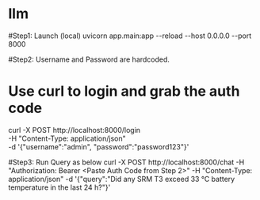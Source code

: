 # llm

#Step1: Launch (local)
uvicorn app.main:app --reload --host 0.0.0.0 --port 8000

#Step2: Username and Password are hardcoded.
# Use curl to login and grab the auth code
curl -X POST http://localhost:8000/login \
  -H "Content-Type: application/json" \
  -d '{"username":"admin", "password":"password123"}'

#Step3: Run Query as below
curl -X POST http://localhost:8000/chat -H "Authorization: Bearer <Paste Auth Code from Step 2>" -H "Content-Type: application/json" -d '{"query":"Did any SRM T3 exceed 33 °C battery temperature in the last 24 h?"}'
